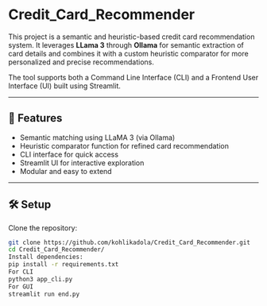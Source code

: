 # Credit_Card_Recommender
This project is a semantic and heuristic-based credit card recommendation system. It leverages **LLama 3** through **Ollama** for semantic extraction of card details and combines it with a custom heuristic comparator for more personalized and precise recommendations.

The tool supports both a Command Line Interface (CLI) and a Frontend User Interface (UI) built using Streamlit.

---

## 🚀 Features

- Semantic matching using LLaMA 3 (via Ollama)
- Heuristic comparator function for refined card recommendation
- CLI interface for quick access
- Streamlit UI for interactive exploration
- Modular and easy to extend

---

## 🛠 Setup

Clone the repository:

```bash
git clone https://github.com/kohlikadola/Credit_Card_Recommender.git
cd Credit_Card_Recommender/
Install dependencies:
pip install -r requirements.txt
For CLI
python3 app_cli.py
For GUI
streamlit run end.py

